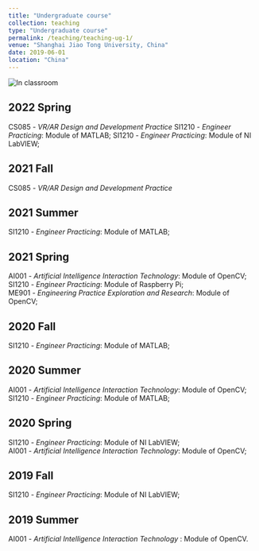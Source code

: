 ```yaml
---
title: "Undergraduate course"
collection: teaching
type: "Undergraduate course"
permalink: /teaching/teaching-ug-1/
venue: "Shanghai Jiao Tong University, China"
date: 2019-06-01
location: "China"
---
```


![In classroom](/images/teaching.jpg)

## 2022 Spring
CS085 - *VR/AR Design and Development Practice* 
SI1210 - *Engineer Practicing*: Module of MATLAB;
SI1210 - *Engineer Practicing*: Module of NI LabVIEW;

## 2021 Fall
CS085 - *VR/AR Design and Development Practice*
## 2021 Summer
SI1210 - *Engineer Practicing*: Module of MATLAB;
## 2021 Spring
AI001 - *Artificial Intelligence Interaction Technology*: Module of OpenCV;<br>
SI1210 - *Engineer Practicing*: Module of Raspberry Pi;<br>
ME901 - *Engineering Practice Exploration and Research*: Module of OpenCV;


## 2020 Fall
SI1210 - *Engineer Practicing*: Module of MATLAB;
## 2020 Summer
AI001 - *Artificial Intelligence Interaction Technology*: Module of OpenCV;<br>
SI1210 - *Engineer Practicing*: Module of MATLAB;
## 2020 Spring
SI1210 - *Engineer Practicing*: Module of NI LabVIEW;<br>
AI001 - *Artificial Intelligence Interaction Technology*: Module of OpenCV;

## 2019 Fall 
SI1210 - *Engineer Practicing*: Module of NI LabVIEW;
## 2019 Summer
AI001 - *Artificial Intelligence Interaction Technology* : Module of OpenCV.



